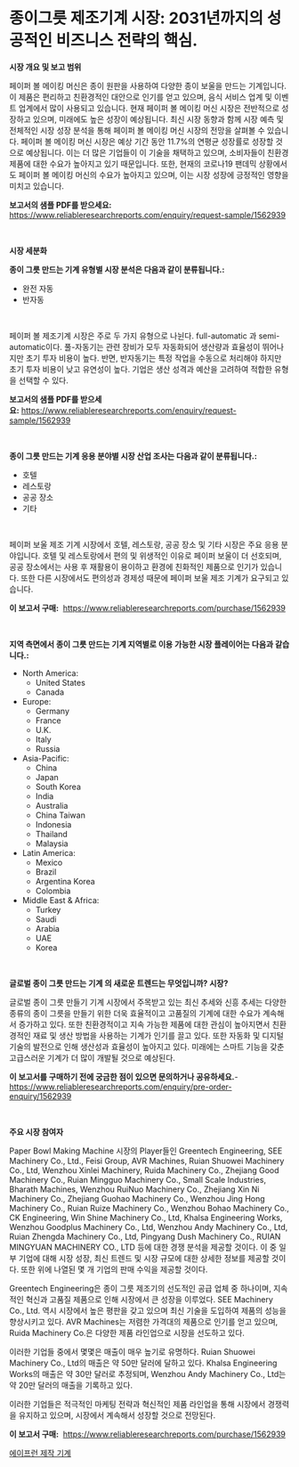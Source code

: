 <p><h1>종이그릇 제조기계 시장: 2031년까지의 성공적인 비즈니스 전략의 핵심.</h1></p><p><strong>시장 개요 및 보고 범위</strong></p>
<p><p>페이퍼 볼 메이킹 머신은 종이 원판을 사용하여 다양한 종이 보울을 만드는 기계입니다. 이 제품은 편리하고 친환경적인 대안으로 인기를 얻고 있으며, 음식 서비스 업계 및 이벤트 업계에서 많이 사용되고 있습니다. 현재 페이퍼 볼 메이킹 머신 시장은 전반적으로 성장하고 있으며, 미래에도 높은 성장이 예상됩니다. 최신 시장 동향과 함께 시장 예측 및 전체적인 시장 성장 분석을 통해 페이퍼 볼 메이킹 머신 시장의 전망을 살펴볼 수 있습니다. 페이퍼 볼 메이킹 머신 시장은 예상 기간 동안 11.7%의 연평균 성장률로 성장할 것으로 예상됩니다. 이는 더 많은 기업들이 이 기술을 채택하고 있으며, 소비자들이 친환경 제품에 대한 수요가 높아지고 있기 때문입니다. 또한, 현재의 코로나19 팬데믹 상황에서도 페이퍼 볼 메이킹 머신의 수요가 높아지고 있으며, 이는 시장 성장에 긍정적인 영향을 미치고 있습니다.</p></p>
<p><strong>보고서의 샘플 PDF를 받으세요:</strong> <a href="https://www.reliableresearchreports.com/enquiry/request-sample/1562939">https://www.reliableresearchreports.com/enquiry/request-sample/1562939</a></p>
<p>&nbsp;</p>
<p><strong>시장 세분화</strong></p>
<p><strong>종이 그릇 만드는 기계 유형별 시장 분석은 다음과 같이 분류됩니다.:</strong></p>
<p><ul><li>완전 자동</li><li>반자동</li></ul></p>
<p>&nbsp;</p>
<p><p>페이퍼 볼 제조기계 시장은 주로 두 가지 유형으로 나뉜다. full-automatic 과 semi-automatic이다. 풀-자동기는 관련 장비가 모두 자동화되어 생산량과 효율성이 뛰어나지만 초기 투자 비용이 높다. 반면, 반자동기는 특정 작업을 수동으로 처리해야 하지만 초기 투자 비용이 낮고 유연성이 높다. 기업은 생산 성격과 예산을 고려하여 적합한 유형을 선택할 수 있다.</p></p>
<p><strong>보고서의 샘플 PDF를 받으세요:</strong>&nbsp;<a href="https://www.reliableresearchreports.com/enquiry/request-sample/1562939">https://www.reliableresearchreports.com/enquiry/request-sample/1562939</a></p>
<p>&nbsp;</p>
<p><strong> 종이 그릇 만드는 기계 응용 분야별 시장 산업 조사는 다음과 같이 분류됩니다.:</strong></p>
<p><ul><li>호텔</li><li>레스토랑</li><li>공공 장소</li><li>기타</li></ul></p>
<p>&nbsp;</p>
<p><p>페이퍼 보울 제조 기계 시장에서 호텔, 레스토랑, 공공 장소 및 기타 시장은 주요 응용 분야입니다. 호텔 및 레스토랑에서 편의 및 위생적인 이유로 페이퍼 보울이 더 선호되며, 공공 장소에서는 사용 후 재활용이 용이하고 환경에 친화적인 제품으로 인기가 있습니다. 또한 다른 시장에서도 편의성과 경제성 때문에 페이퍼 보울 제조 기계가 요구되고 있습니다.</p></p>
<p><strong>이 보고서 구매:</strong>&nbsp; <a href="https://www.reliableresearchreports.com/purchase/1562939">https://www.reliableresearchreports.com/purchase/1562939</a></p>
<p>&nbsp;</p>
<p><strong>지역 측면에서 종이 그릇 만드는 기계 지역별로 이용 가능한 시장 플레이어는 다음과 같습니다.:</strong></p>
<p><ul>
    <li>
        North America:
        <ul>
            <li>United States</li>
            <li>Canada</li>
        </ul>
    </li>
    <li>
        Europe:
        <ul>
            <li>Germany</li>
            <li>France</li>
            <li>U.K.</li>
            <li>Italy</li>
            <li>Russia</li>
        </ul>
    </li>
    <li>
        Asia-Pacific:
        <ul>
            <li>China</li>
            <li>Japan</li>
            <li>South Korea</li>
            <li>India</li>
            <li>Australia</li>
            <li>China Taiwan</li>
            <li>Indonesia</li>
            <li>Thailand</li>
            <li>Malaysia</li>
        </ul>
    </li>
    <li>
        Latin America:
        <ul>
            <li>Mexico</li>
            <li>Brazil</li>
            <li>Argentina Korea</li>
            <li>Colombia</li>
        </ul>
    </li>
    <li>
        Middle East & Africa:
        <ul>
            <li>Turkey</li>
            <li>Saudi</li>
            <li>Arabia</li>
            <li>UAE</li>
            <li>Korea</li>
        </ul>
    </li>
    </ul></p>
<p>&nbsp;</p>
<p><strong>글로벌 종이 그릇 만드는 기계 의 새로운 트렌드는 무엇입니까? 시장?</strong></p>
<p><p>글로벌 종이 그릇 만들기 기계 시장에서 주목받고 있는 최신 추세와 신흥 추세는 다양한 종류의 종이 그릇을 만들기 위한 더욱 효율적이고 고품질의 기계에 대한 수요가 계속해서 증가하고 있다. 또한 친환경적이고 지속 가능한 제품에 대한 관심이 높아지면서 친환경적인 재료 및 생산 방법을 사용하는 기계가 인기를 끌고 있다. 또한 자동화 및 디지털 기술의 발전으로 인해 생산성과 효율성이 높아지고 있다. 미래에는 스마트 기능을 갖춘 고급스러운 기계가 더 많이 개발될 것으로 예상된다.</p></p>
<p><strong>이 보고서를 구매하기 전에 궁금한 점이 있으면 문의하거나 공유하세요.</strong>- <a href="https://www.reliableresearchreports.com/enquiry/pre-order-enquiry/1562939">https://www.reliableresearchreports.com/enquiry/pre-order-enquiry/1562939</a></p>
<p>&nbsp;</p>
<p><strong>주요 시장 참여자</strong></p>
<p><p>Paper Bowl Making Machine 시장의 Player들인 Greentech Engineering, SEE Machinery Co., Ltd., Feisi Group, AVR Machines, Ruian Shuowei Machinery Co., Ltd, Wenzhou Xinlei Machinery, Ruida Machinery Co., Zhejiang Good Machinery Co., Ruian Mingguo Machinery Co., Small Scale Industries, Bharath Machines, Wenzhou RuiNuo Machinery Co., Zhejiang Xin Ni Machinery Co., Zhejiang Guohao Machinery Co., Wenzhou Jing Hong Machinery Co., Ruian Ruize Machinery Co., Wenzhou Bohao Machinery Co., CK Engineering, Win Shine Machinery Co., Ltd, Khalsa Engineering Works, Wenzhou Goodplus Machinery Co., Ltd, Wenzhou Andy Machinery Co., Ltd, Ruian Zhengda Machinery Co., Ltd, Pingyang Dush Machinery Co., RUIAN MINGYUAN MACHINERY CO., LTD 등에 대한 경쟁 분석을 제공할 것이다. 이 중 일부 기업에 대해 시장 성장, 최신 트렌드 및 시장 규모에 대한 상세한 정보를 제공할 것이다. 또한 위에 나열된 몇 개 기업의 판매 수익을 제공할 것이다.</p><p>Greentech Engineering은 종이 그릇 제조기의 선도적인 공급 업체 중 하나이며, 지속적인 혁신과 고품질 제품으로 인해 시장에서 큰 성장을 이루었다. SEE Machinery Co., Ltd. 역시 시장에서 높은 평판을 갖고 있으며 최신 기술을 도입하여 제품의 성능을 향상시키고 있다. AVR Machines는 저렴한 가격대의 제품으로 인기를 얻고 있으며, Ruida Machinery Co.은 다양한 제품 라인업으로 시장을 선도하고 있다.</p><p>이러한 기업들 중에서 몇몇은 매출이 매우 높기로 유명하다. Ruian Shuowei Machinery Co., Ltd의 매출은 약 50만 달러에 달하고 있다. Khalsa Engineering Works의 매출은 약 30만 달러로 추정되며, Wenzhou Andy Machinery Co., Ltd는 약 20만 달러의 매출을 기록하고 있다.</p><p>이러한 기업들은 적극적인 마케팅 전략과 혁신적인 제품 라인업을 통해 시장에서 경쟁력을 유지하고 있으며, 시장에서 계속해서 성장할 것으로 전망된다.</p></p>
<p><strong>이 보고서 구매:</strong>&nbsp;&nbsp;<a href="https://www.reliableresearchreports.com/purchase/1562939">https://www.reliableresearchreports.com/purchase/1562939</a></p>
<p><p><a href="https://github.com/CorEmtymerich56566/Market-Research-Report-List-1/blob/main/13526055058.md">에이프런 제작 기계</a></p></p>
